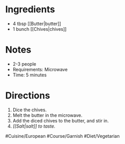 # Ingredients
- 4 tbsp [[Butter|butter]]
- 1 bunch [[Chives|chives]]
# Notes
- 2-3 people
- Requirements: Microwave
- Time: 5 minutes
# Directions
1. Dice the chives.
2. Melt the butter in the microwave.
3. Add the diced chives to the butter, and stir in. 
4. *[[Salt|salt]] to taste.*

#Cuisine/European #Course/Garnish #Diet/Vegetarian 